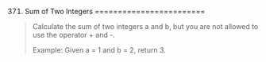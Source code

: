 371. Sum of Two Integers
========================

> Calculate the sum of two integers a and b, but you are not allowed to use the operator + and -.
>
> Example:
> Given a = 1 and b = 2, return 3.

